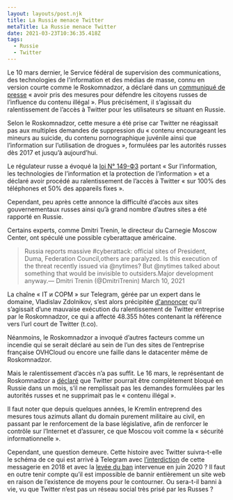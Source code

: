 ```yaml
---
layout: layouts/post.njk
title: La Russie menace Twitter
metaTitle: La Russie menace Twitter
date: 2021-03-23T10:36:35.418Z
tags:
  - Russie
  - Twitter
---
```

Le 10 mars dernier, le Service fédéral de supervision des communications, des technologies de l'information et des médias de masse, connu en version courte comme le Roskomnadzor, a déclaré dans un [communiqué de presse](https://rkn.gov.ru/news/rsoc/news73464.htm) « avoir pris des mesures pour défendre les citoyens russes de l’influence du contenu illégal ». Plus précisément, il s’agissait du ralentissement de l’accès à Twitter pour les utilisateurs se situant en Russie.

Selon le Roskomnadzor, cette mesure a été prise car Twitter ne réagissait pas aux multiples demandes de suppression du « contenu encourageant les mineurs au suicide, du contenu pornographique juvénile ainsi que l’information sur l’utilisation de drogues », formulées par les autorités russes dès 2017 et jusqu’à aujourd’hui.

Le régulateur russe a évoqué la [loi N° 149-ФЗ](https://legalacts.ru/doc/FZ-ob-informacii-informacionnyh-tehnologijah-i-o-zawite-informacii/) portant « Sur l’information, les technologies de l’information et la protection de l’information » et a déclaré avoir procédé au ralentissement de l’accès à Twitter « sur 100% des téléphones et 50% des appareils fixes ».

Cependant, peu après cette annonce la difficulté d’accès aux sites gouvernementaux russes ainsi qu’à grand nombre d’autres sites a été rapporté en Russie. 

Certains experts, comme Dmitri Trenin, le directeur du Carnegie Moscow Center, ont spéculé une possible cyberattaque américaine.

> Russia reports massive #cyberattack: official sites of President, Duma, Federation Council,others are paralyzed. Is this execution of the threat recently issued via @nytimes? But @nytimes talked about something that would be invisible to outsiders.Major development anyway.— Dmitri Trenin (@DmitriTrenin) March 10, 2021

La chaîne « ІТ и СОРМ » sur Telegram, gérée par un expert dans le domaine, Vladislav Zdolnikov, s’est alors précipitée [d'annoncer](https://t.me/itsorm/2079) qu’il s’agissait d’une mauvaise exécution du ralentissement de Twitter entreprise par le Roskomnadzor, ce qui a affecté 48.355 hôtes contenant la référence vers l’url court de Twitter (t.co). 

Néanmoins, le Roskomnadzor a invoqué d’autres facteurs comme un incendie qui se serait déclaré au sein de l’un des sites de l’entreprise française OVHCloud ou encore une faille dans le datacenter même de Roskomnadzor.

Mais le ralentissement d’accès n’a pas suffit. Le 16 mars, le représentant de Roskomnadzor a [déclaré](https://www.interfax.ru/russia/756213) que Twitter pourrait être complètement bloqué en Russie dans un mois, s’il ne remplissait pas les demandes formulées par les autorités russes et ne supprimait pas le « contenu illégal ».

Il faut noter que depuis quelques années, le Kremlin entreprend des mesures tous azimuts allant du domain purement militaire au civil, en passant par le renforcement de la base législative, afin de renforcer le contrôle sur l’Internet et d’assurer, ce que Moscou  voit comme la « sécurité informationnelle ».

Cependant, une question demeure. Cette histoire avec Twitter suivra-t-elle le schéma de ce qui est arrivé à Telegram avec [l’interdiction](https://tass.ru/ekonomika/5129977) de cette messagerie en 2018 et avec la [levée du ban](https://rkn.gov.ru/news/rsoc/news73050.htm) intervenue en juin 2020 ? Il faut en outre tenir compte qu’il est impossible de bannir entièrement un site web en raison de l’existence de moyens pour le contourner. Ou sera-t-il banni à vie, vu que Twitter n’est pas un réseau social très prisé par les Russes ?